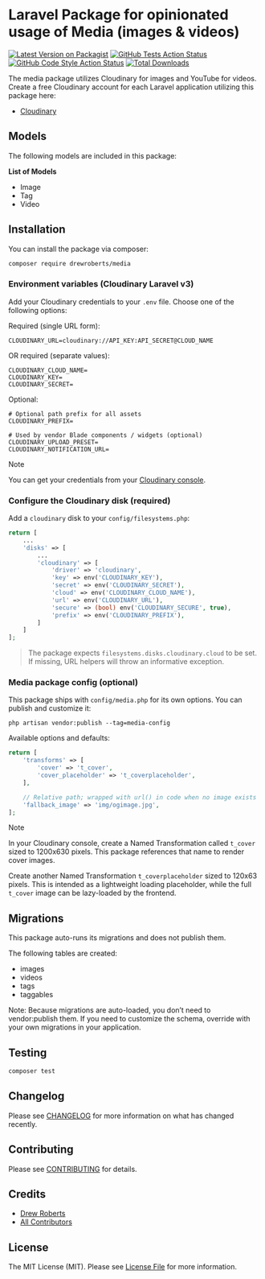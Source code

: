 # Laravel Package for opinionated usage of Media (images & videos)

[![Latest Version on Packagist](https://img.shields.io/packagist/v/drewroberts/media.svg?style=flat-square)](https://packagist.org/packages/drewroberts/media)
[![GitHub Tests Action Status](https://img.shields.io/github/actions/workflow/status/drewroberts/media/run-tests.yml?branch=main&label=tests&style=flat-square)](https://github.com/drewroberts/media/actions?query=workflow%3Arun-tests+branch%3Amain)
[![GitHub Code Style Action Status](https://img.shields.io/github/actions/workflow/status/drewroberts/media/fix-php-code-style-issues.yml?branch=main&label=code%20style&style=flat-square)](https://github.com/drewroberts/media/actions?query=workflow%3A"Fix+PHP+code+style+issues"+branch%3Amain)
[![Total Downloads](https://img.shields.io/packagist/dt/drewroberts/media.svg?style=flat-square)](https://packagist.org/packages/drewroberts/media)

The media package utilizes Cloudinary for images and YouTube for videos. Create a free Cloudinary account for each Laravel application utilizing this package here:

- [Cloudinary](https://cloudinary.com)

## Models

The following models are included in this package:

**List of Models**

- Image
- Tag
- Video

## Installation

You can install the package via composer:

```bash
composer require drewroberts/media
```

### Environment variables (Cloudinary Laravel v3)

Add your Cloudinary credentials to your `.env` file. Choose one of the following options:

Required (single URL form):

```
CLOUDINARY_URL=cloudinary://API_KEY:API_SECRET@CLOUD_NAME
```

OR required (separate values):

```
CLOUDINARY_CLOUD_NAME=
CLOUDINARY_KEY=
CLOUDINARY_SECRET=
```

Optional:

```
# Optional path prefix for all assets
CLOUDINARY_PREFIX=

# Used by vendor Blade components / widgets (optional)
CLOUDINARY_UPLOAD_PRESET=
CLOUDINARY_NOTIFICATION_URL=
```

> [!NOTE]  
> You can get your credentials from your [Cloudinary console](https://cloudinary.com/console).

### Configure the Cloudinary disk (required)

Add a `cloudinary` disk to your `config/filesystems.php`:

```php
return [
    ...
    'disks' => [
        ...
        'cloudinary' => [
            'driver' => 'cloudinary',
            'key' => env('CLOUDINARY_KEY'),
            'secret' => env('CLOUDINARY_SECRET'),
            'cloud' => env('CLOUDINARY_CLOUD_NAME'),
            'url' => env('CLOUDINARY_URL'),
            'secure' => (bool) env('CLOUDINARY_SECURE', true),
            'prefix' => env('CLOUDINARY_PREFIX'),
        ]
    ]
];
```

> The package expects `filesystems.disks.cloudinary.cloud` to be set. If missing, URL helpers will throw an informative exception.

### Media package config (optional)

This package ships with `config/media.php` for its own options. You can publish and customize it:

```
php artisan vendor:publish --tag=media-config
```

Available options and defaults:

```php
return [
    'transforms' => [
        'cover' => 't_cover',
        'cover_placeholder' => 't_coverplaceholder',
    ],

    // Relative path; wrapped with url() in code when no image exists
    'fallback_image' => 'img/ogimage.jpg',
];
```

> [!NOTE]
> In your Cloudinary console, create a Named Transformation called `t_cover` sized to 1200x630 pixels. This package references that name to render cover images.
>
> Create another Named Transformation `t_coverplaceholder` sized to 120x63 pixels. This is intended as a lightweight loading placeholder, while the full `t_cover` image can be lazy-loaded by the frontend.

## Migrations

This package auto-runs its migrations and does not publish them.

The following tables are created:

- images
- videos
- tags
- taggables

Note: Because migrations are auto-loaded, you don’t need to vendor:publish them. If you need to customize the schema, override with your own migrations in your application.

## Testing

```bash
composer test
```

## Changelog

Please see [CHANGELOG](CHANGELOG.md) for more information on what has changed recently.

## Contributing

Please see [CONTRIBUTING](CONTRIBUTING.md) for details.

## Credits

- [Drew Roberts](https://github.com/drewroberts)
- [All Contributors](../../contributors)

## License

The MIT License (MIT). Please see [License File](LICENSE) for more information.
